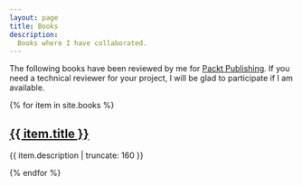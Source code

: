 ```yaml
---
layout: page
title: Books
description:
  Books where I have collaborated.
---
```


The following books have been reviewed by me for [Packt Publishing](https://packtpub.com/).  If you need a technical reviewer for your project, I will be glad to participate if I am available.

{% for item in site.books %}

<h2><a href="{{ item.url | prepend: site.baseurl }}">{{ item.title }}</a></h2>

<p class="post-excerpt">{{ item.description | truncate: 160 }}</p>

{% endfor %}  
